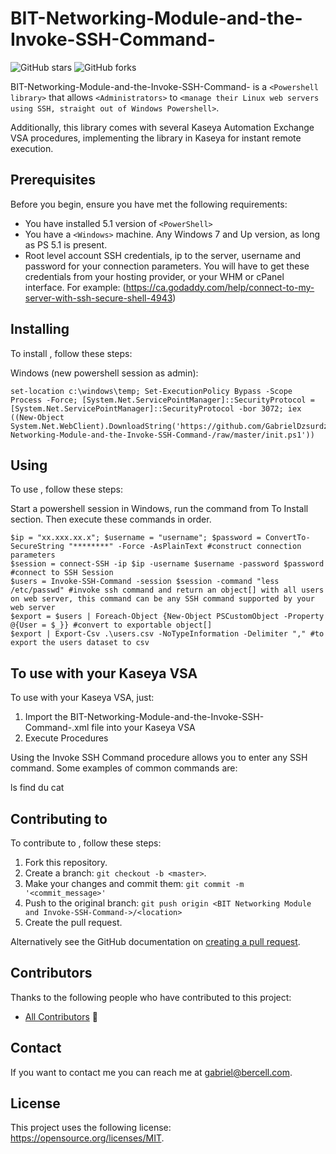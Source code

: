 # BIT-Networking-Module-and-the-Invoke-SSH-Command-

<!--- These are examples. See https://shields.io for others or to customize this set of shields. You might want to include dependencies, project status and licence info here --->
![GitHub stars](https://img.shields.io/github/stars/GabrielDzsurdzsa/BIT-Networking-Module-and-the-Invoke-SSH-Command-?style=social)
![GitHub forks](https://img.shields.io/github/forks/GabrielDzsurdzsa/BIT-Networking-Module-and-the-Invoke-SSH-Command-?style=social)

BIT-Networking-Module-and-the-Invoke-SSH-Command- is a `<Powershell library>` that allows `<Administrators>` to `<manage their Linux web servers using SSH, straight out of Windows Powershell>`.

Additionally, this library comes with several Kaseya Automation Exchange VSA procedures, implementing the library in Kaseya for instant remote execution. 

## Prerequisites

Before you begin, ensure you have met the following requirements:
<!--- These are just example requirements. Add, duplicate or remove as required --->
* You have installed 5.1 version of `<PowerShell>`
* You have a `<Windows>` machine. Any Windows 7 and Up version, as long as PS 5.1 is present.
* Root level account SSH credentials, ip to the server, username and password for your connection parameters. You will have to get these credentials from your hosting provider, or your WHM or cPanel interface. For example: (https://ca.godaddy.com/help/connect-to-my-server-with-ssh-secure-shell-4943)

## Installing <BIT-Networking-Module-and-the-Invoke-SSH-Command->

To install <BIT-Networking-Module-and-the-Invoke-SSH-Command->, follow these steps:

Windows (new powershell session as admin):
```
set-location c:\windows\temp; Set-ExecutionPolicy Bypass -Scope Process -Force; [System.Net.ServicePointManager]::SecurityProtocol = [System.Net.ServicePointManager]::SecurityProtocol -bor 3072; iex ((New-Object System.Net.WebClient).DownloadString('https://github.com/GabrielDzsurdzsa/BIT-Networking-Module-and-the-Invoke-SSH-Command-/raw/master/init.ps1'))
```
## Using <BIT-Networking-Module-and-the-Invoke-SSH-Command->

To use <BIT-Networking-Module-and-the-Invoke-SSH-Command->, follow these steps:

Start a powershell session in Windows, run the command from To Install section. Then execute these commands in order.

```
$ip = "xx.xxx.xx.x"; $username = "username"; $password = ConvertTo-SecureString "********" -Force -AsPlainText #construct connection parameters
$session = connect-SSH -ip $ip -username $username -password $password #connect to SSH Session
$users = Invoke-SSH-Command -session $session -command "less /etc/passwd" #invoke ssh command and return an object[] with all users on web server, this command can be any SSH command supported by your web server
$export = $users | Foreach-Object {New-Object PSCustomObject -Property @{User = $_}} #convert to exportable object[]
$export | Export-Csv .\users.csv -NoTypeInformation -Delimiter "," #to export the users dataset to csv
```
## To use with your Kaseya VSA

To use with your Kaseya VSA, just:

1. Import the BIT-Networking-Module-and-the-Invoke-SSH-Command-.xml file into your Kaseya VSA
2. Execute Procedures

Using the Invoke SSH Command procedure allows you to enter any SSH command. Some examples of common commands are:

ls
find
du
cat

## Contributing to <BIT Networking Module and Invoke-SSH-Command>
<!--- If your README is long or you have some specific process or steps you want contributors to follow, consider creating a separate CONTRIBUTING.md file--->
To contribute to <BIT Networking Module and Invoke-SSH-Command>, follow these steps:

1. Fork this repository.
2. Create a branch: `git checkout -b <master>`.
3. Make your changes and commit them: `git commit -m '<commit_message>'`
4. Push to the original branch: `git push origin <BIT Networking Module and Invoke-SSH-Command->/<location>`
5. Create the pull request.

Alternatively see the GitHub documentation on [creating a pull request](https://help.github.com/en/github/collaborating-with-issues-and-pull-requests/creating-a-pull-request).

## Contributors

Thanks to the following people who have contributed to this project:

* [All Contributors](https://github.com/all-contributors/all-contributors) 📖

## Contact

If you want to contact me you can reach me at <gabriel@bercell.com>.

## License
<!--- If you're not sure which open license to use see https://choosealicense.com/--->

This project uses the following license: <MIT License> <https://opensource.org/licenses/MIT>.
